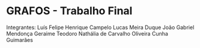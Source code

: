 # GRAFOS - Trabalho Final
Integrantes:
Luís Felipe Henrique Campelo
Lucas Meira Duque
João Gabriel Mendonça Geraime Teodoro
Nathália de Carvalho Oliveira Cunha Guimarães
